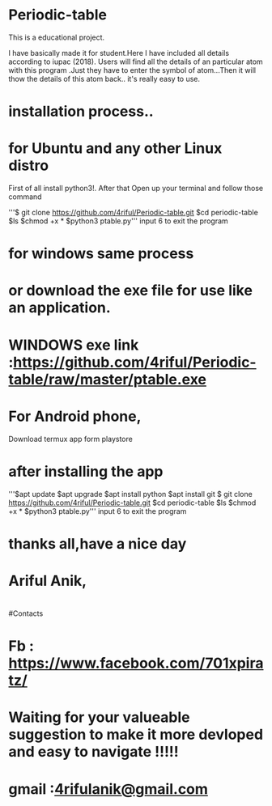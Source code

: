 # Periodic-table
This is a educational project.

I have basically made it for student.Here I have included all details according to iupac (2018).
Users will find all the details of an particular atom with this program .Just they  have to  enter the symbol of atom...Then it will thow the details of this atom back.. it's really easy to use.




# installation process..
# for Ubuntu and any other  Linux distro
First of all 
install python3!.
After that Open up your terminal and follow those command

'''$ git clone https://github.com/4riful/Periodic-table.git
$cd periodic-table
$ls
$chmod +x *
$python3 ptable.py'''
input 6 to exit the program
# for windows same process 
# or download the exe file for use like an application.
# WINDOWS exe link  :https://github.com/4riful/Periodic-table/raw/master/ptable.exe
# For Android phone, 
Download termux app form playstore
# after installing the app
'''$apt update
$apt upgrade
$apt install python
$apt install git
$ git clone https://github.com/4riful/Periodic-table.git
$cd periodic-table
$ls
$chmod +x *
$python3 ptable.py'''
input 6 to exit the program

# thanks all,have a nice day 
 # Ariful Anik,
 
 # 
 
 #Contacts
 # Fb : https://www.facebook.com/701xpiratz/
# Waiting for your valueable suggestion to make it more devloped and easy to navigate !!!!!
# gmail :4rifulanik@gmail.com
